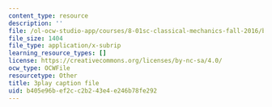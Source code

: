 ```yaml
---
content_type: resource
description: ''
file: /ol-ocw-studio-app/courses/8-01sc-classical-mechanics-fall-2016/b405e96bef2cc2b243e4e246b78fe292_5ucfHd8FWKw.srt
file_size: 1404
file_type: application/x-subrip
learning_resource_types: []
license: https://creativecommons.org/licenses/by-nc-sa/4.0/
ocw_type: OCWFile
resourcetype: Other
title: 3play caption file
uid: b405e96b-ef2c-c2b2-43e4-e246b78fe292
---
```

